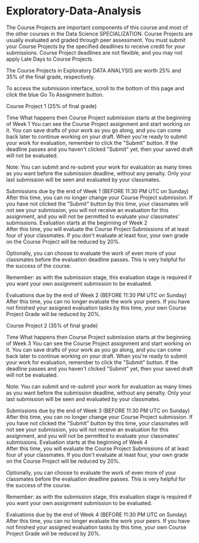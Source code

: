 Exploratory-Data-Analysis
=========================
The Course Projects are important components of this course and most of the other courses in the Data Science SPECIALIZATION. Course Projects are usually evaluated and graded through peer assessment. You must submit your Course Projects by the specified deadlines to receive credit for your submissions. Course Project deadlines are not flexible, and  you may not apply Late Days to Course Projects.

The Course Projects in Exploratory DATA ANALYSIS are worth 25% and 35% of the final grade, respectively.

To access the submission interface, scroll to the bottom of this page and click the blue Go To Assignment button.

Course Project 1 (25% of final grade)

Time	What happens then
Course Project submission starts at the beginning of Week 1	
You can see the Course Project assignment and start working on it. You can save drafts of your work as you go along, and you can come back later to continue working on your draft. When you're ready to submit your work for evaluation, remember to click the "Submit" button. If the deadline passes and you haven't clicked "Submit" yet, then your saved draft will not be evaluated.

Note: You can submit and re-submit your work for evaluation as many times as you want before the submission deadline, without any penalty. Only your last submission will be seen and evaluated by your classmates.

Submissions due by the end of Week 1 (BEFORE 11:30 PM UTC on Sunday)	After this time, you can no longer change your Course Project submission. If you have not clicked the "Submit" button by this time, your classmates will not see your submission, you will not receive an evaluation for this assignment, and you will not be permitted to evaluate your classmates' submissions.
Evaluation starts at the beginning of Week 2	
After this time, you will evaluate the Course Project Submissions of at least four of your classmates. If you don't evaluate at least four, your own grade on the Course Project will be reduced by 20%. 

Optionally, you can choose to evaluate the work of even more of your classmates before the evaluation deadline passes. This is very helpful for the success of the course.

Remember: as with the submission stage, this evaluation stage is required if you want your own assignment submission to be evaluated.

Evaluations due by the end of Week 2 (BEFORE 11:30 PM UTC on Sunday)	After this time, you can no longer evaluate the work your peers. If you have not finished your assigned evaluation tasks by this time, your own Course Project Grade will be reduced by 20%.


Course Project 2 (35% of final grade)


Time	What happens then
Course Project submission starts at the beginning of Week 3	
You can see the Course Project assignment and start working on it. You can save drafts of your work as you go along, and you can come back later to continue working on your draft. When you're ready to submit your work for evaluation, remember to click the "Submit" button. If the deadline passes and you haven't clicked "Submit" yet, then your saved draft will not be evaluated.

Note: You can submit and re-submit your work for evaluation as many times as you want before the submission deadline, without any penalty. Only your last submission will be seen and evaluated by your classmates.

Submissions due by the end of Week 3 (BEFORE 11:30 PM UTC on Sunday)	After this time, you can no longer change your Course Project submission. If you have not clicked the "Submit" button by this time, your classmates will not see your submission, you will not receive an evaluation for this assignment, and you will not be permitted to evaluate your classmates' submissions.
Evaluation starts at the beginning of Week 4	
After this time, you will evaluate the Course Project Submissions of at least four of your classmates. If you don't evaluate at least four, your own grade on the Course Project will be reduced by 20%. 

Optionally, you can choose to evaluate the work of even more of your classmates before the evaluation deadline passes. This is very helpful for the success of the course.

Remember: as with the submission stage, this evaluation stage is required if you want your own assignment submission to be evaluated.

Evaluations due by the end of Week 4 (BEFORE 11:30 PM UTC on Sunday)	After this time, you can no longer evaluate the work your peers. If you have not finished your assigned evaluation tasks by this time, your own Course Project Grade will be reduced by 20%.
